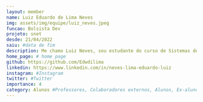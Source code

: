 ```yaml
---
layout: member
name: Luiz Eduardo de Lima Neves
img: assets/img/equipe/luiz_neves.jpeg
funcao: Bolsista Dev
projeto: snet
desde: 21/04/2022
saiu: #data de fim
description: Me chamo Luiz Neves, sou estudante do curso de Sistemas de Informação pela UFPB, atualmente faço parte do AYTY colaborando com a empresa  ServiceNet colaborando como desenvolvedor back-end do squad de sports. Tenho domínio em tecnologias back-end como Spring-boot, e trabalho atualmente com golang. Tenho conhecimento básico em HTML, CSS e JavaScritp. Gosto de praticar exercícios físicos, jogar FPS e MOBA casualmente, além de ser um pocuo alucinado por café.
home_page: # home page
github: https://github.com/Edwdilima
linkedin: https://www.linkedin.com/in/neves-lima-eduardo-luiz
instagram: #Instagram
twitter: #Twitter
importance: 4
category: Alunos #Professores, Colaboradores externos, Alunos, Ex-alunos
---
```

